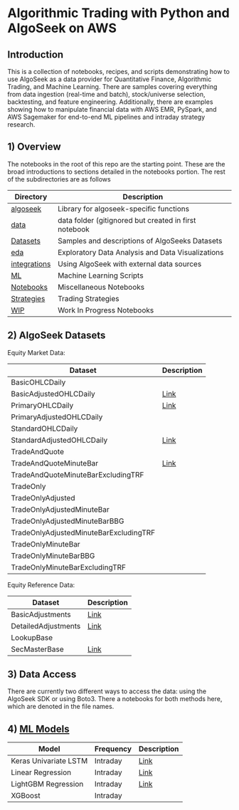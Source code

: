  # Algorithmic Trading with Python and AlgoSeek on AWS

## Introduction
This is a collection of notebooks, recipes, and scripts demonstrating how to use AlgoSeek as a data provider 
for Quantitative Finance, Algorithmic Trading, and Machine Learning. There are samples covering everything from 
data ingestion (real-time and batch), stock/universe selection, backtesting, and feature engineering. Additionally, 
there are examples showing how to manipulate financial data with AWS EMR, PySpark, and AWS Sagemaker for end-to-end ML 
pipelines and intraday strategy research.

## 1) Overview 
The notebooks in the root of this repo are the starting point. These are the broad introductions to sections detailed in
the notebooks portion. The rest of the subdirectories are as follows

| Directory | Description                                    |
|-----------|------------------------------------------------|
| [algoseek](./algoseek/)  | Library for algoseek-specific functions        |
| [data](./data/) | data folder (gitignored but created in first notebook |
| [Datasets](./datasets/)  | Samples and descriptions of AlgoSeeks Datasets |
| [eda](./eda/) | Exploratory Data Analysis and Data Visualizations | 
| [integrations](./integrations/) | Using AlgoSeek with external data sources |
| [ML](./ml/)        | Machine Learning Scripts | 
| [Notebooks](./notebooks/) | Miscellaneous Notebooks | 
| [Strategies](./strategies/) | Trading Strategies |
| [WIP](./wip/) | Work In Progress Notebooks | 


## 2) AlgoSeek Datasets

Equity Market Data:

| Dataset                                | Description                                         |
|----------------------------------------|-----------------------------------------------------|
| BasicOHLCDaily                         | |
| BasicAdjustedOHLCDaily                 | [Link](./eda/dataset_eda/basic_adjusted_ohlc_daily.ipynb) |
| PrimaryOHLCDaily                       | [Link](./eda/dataset_eda/primary_ohlc_daily.ipynb) |
| PrimaryAdjustedOHLCDaily               | |
| StandardOHLCDaily                      | |
| StandardAdjustedOHLCDaily              | [Link](./eda/dataset_eda/standard_adjusted_ohlc_daily.ipynb) |
| TradeAndQuote                          | |
| TradeAndQuoteMinuteBar                 | [Link](./2_Intraday_Data_Intro.ipynb) |
| TradeAndQuoteMinuteBarExcludingTRF     | |
| TradeOnly                              | |
| TradeOnlyAdjusted                      | |
| TradeOnlyAdjustedMinuteBar             | |
| TradeOnlyAdjustedMinuteBarBBG          | |
| TradeOnlyAdjustedMinuteBarExcludingTRF | |
| TradeOnlyMinuteBar | |
| TradeOnlyMinuteBarBBG | |
| TradeOnlyMinuteBarExcludingTRF | |

Equity Reference Data:

| Dataset | Description                                                                   |
|---------|-------------------------------------------------------------------------------|
| BasicAdjustments |  [Link](./eda/dataset_eda/basic_adjustments.ipynb)                                                                             |
| DetailedAdjustments | [Link](./eda/dataset_eda/detailed_adjustments.ipynb)                                                                 |
| LookupBase | |
| SecMasterBase | [Link](./eda/dataset_eda/sec_master_base.ipynb) |

## 3) Data Access
There are currently two different ways to access the data: using the AlgoSeek SDK or using Boto3. There a notebooks 
for both methods here, which are denoted in the file names.

## 4) [ML Models](./ml/README.md)

| Model                 | Frequency | Description                                     |
|-----------------------|-----------|-------------------------------------------------|
| Keras Univariate LSTM | Intraday  | [Link](ml/intraday_keras_lstm_univariate.ipynb) |
| Linear Regression     | Intraday  | [Link](ml/intraday_linear_regression.ipynb) |
| LightGBM Regression | Intraday | [Link](ml/intraday_lightgbm.ipynb) |
| XGBoost | Intraday | |
